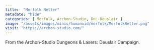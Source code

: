 ```yaml
---
title:  "Merfolk Netter"
metadate: "hide"
categories: [ Merfolk, Archon-Studio, DnL-Deuslair ]
image: "/assets/images/minis/humanoid/merfolk/MerfolkNetter.png"
visit: "https://archon-studio.com/"
---
```

From the Archon-Studio Dungeons & Lasers: Deuslair Campaign.
